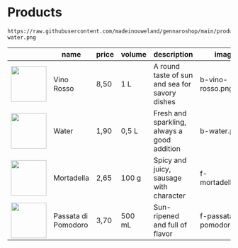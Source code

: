 # Products

```
https://raw.githubusercontent.com/madeinouweland/gennaroshop/main/products/b-water.png
```

| | name | price | volume | description | image |
| --- | --- | --- | --- | --- | --- |
| <img src="https://raw.githubusercontent.com/madeinouweland/gennaroshop/main/products/b-vino-rosso.png" width="80"> | Vino Rosso | 8,50 | 1 L | A round taste of sun and sea for savory dishes | b-vino-rosso.png |
| <img src="https://raw.githubusercontent.com/madeinouweland/gennaroshop/main/products/b-water.png" width="80"> | Water | 1,90 | 0,5 L | Fresh and sparkling, always a good addition | b-water.png |
| <img src="https://raw.githubusercontent.com/madeinouweland/gennaroshop/main/products/f-mortadella.png" width="80"> | Mortadella | 2,65 | 100 g | Spicy and juicy, sausage with character | f-mortadella.png |
| <img src="https://raw.githubusercontent.com/madeinouweland/gennaroshop/main/products/f-passata-di-pomodoro.png" width="80"> | Passata di Pomodoro | 3,70 | 500 mL | Sun-ripened and full of flavor | f-passata-di-pomodoro.png |
